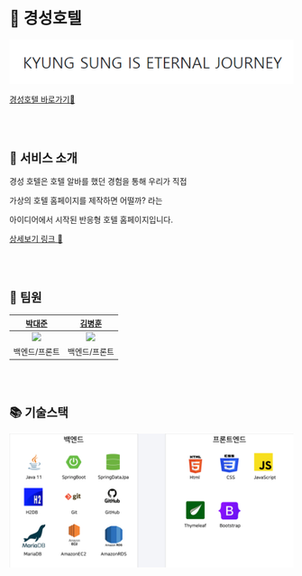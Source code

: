 <h1>🏢 경성호텔</h1>

![img_3.png](img_3.png)

[경성호텔 바로가기🔗](http://3.36.206.91/)

<br><br>

<h2> 🧭 서비스 소개 </h2>


경성 호텔은 호텔 알바를 했던 경험을 통해 우리가 직접 

가상의 호텔 홈페이지를 제작하면 어떨까? 라는 

아이디어에서 시작된 반응형 호텔 홈페이지입니다.

[상세보기 링크 🔗](https://1drv.ms/p/s!AuJ-4-uBRTtH-1rbjX2L1J7xtOIh?e=5KWamQ)


<br><br>

<h2> ‍🤝 팀원 </h2>


|                        [박대준](https://github.com/pt807)                      |                        [김병훈](https://github.com/hunbk)                        |
|:-----------------------------------------------------------------------------:|:-----------------------------------------------------------------------------:|
| <img src="https://avatars.githubusercontent.com/u/63392063?v=4" width=100px/> | <img src="https://avatars.githubusercontent.com/u/52270259?v=4" width=100px/> |
|                                    백엔드/프론트                                    |                                    백엔드/프론트                                    |


<br><br>

<h2> 📚 기술스택 </h2>


![img_2.png](img_2.png)

<br><br>